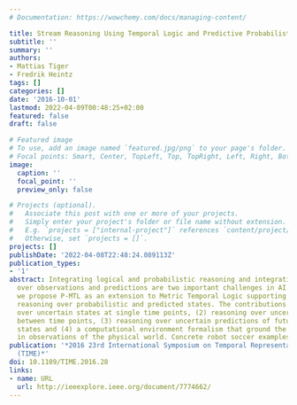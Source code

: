 ```yaml
---
# Documentation: https://wowchemy.com/docs/managing-content/

title: Stream Reasoning Using Temporal Logic and Predictive Probabilistic State Models
subtitle: ''
summary: ''
authors:
- Mattias Tiger
- Fredrik Heintz
tags: []
categories: []
date: '2016-10-01'
lastmod: 2022-04-09T00:48:25+02:00
featured: false
draft: false

# Featured image
# To use, add an image named `featured.jpg/png` to your page's folder.
# Focal points: Smart, Center, TopLeft, Top, TopRight, Left, Right, BottomLeft, Bottom, BottomRight.
image:
  caption: ''
  focal_point: ''
  preview_only: false

# Projects (optional).
#   Associate this post with one or more of your projects.
#   Simply enter your project's folder or file name without extension.
#   E.g. `projects = ["internal-project"]` references `content/project/deep-learning/index.md`.
#   Otherwise, set `projects = []`.
projects: []
publishDate: '2022-04-08T22:48:24.089113Z'
publication_types:
- '1'
abstract: Integrating logical and probabilistic reasoning and integrating reasoning
  over observations and predictions are two important challenges in AI. In this paper
  we propose P-MTL as an extension to Metric Temporal Logic supporting temporal logical
  reasoning over probabilistic and predicted states. The contributions are (1) reasoning
  over uncertain states at single time points, (2) reasoning over uncertain states
  between time points, (3) reasoning over uncertain predictions of future and past
  states and (4) a computational environment formalism that ground the uncertainty
  in observations of the physical world. Concrete robot soccer examples are given.
publication: '*2016 23rd International Symposium on Temporal Representation and Reasoning
  (TIME)*'
doi: 10.1109/TIME.2016.28
links:
- name: URL
  url: http://ieeexplore.ieee.org/document/7774662/
---
```

